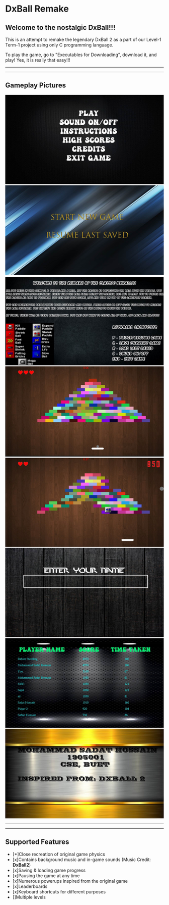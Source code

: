 # DxBall Remake
## Welcome to the nostalgic DxBall!!!


This is an attempt to remake the legendary DxBall 2 as a part of our 
Level-1 Term-1 project using only C programming language. 

To play the game, go to "Executables for Downloading", download it, and play! Yes, it is really that easy!!!

---
---

## Gameplay Pictures

![Start](https://github.com/Sadat-Hossain-01/DxBall-remake/blob/main/Source%20Code/Background%20Photos/JPEG/main-menu.jpg)
![NewGame](https://github.com/Sadat-Hossain-01/DxBall-remake/blob/main/Source%20Code/Background%20Photos/JPEG/new.jpg)
![instructions](https://github.com/Sadat-Hossain-01/DxBall-remake/blob/main/Source%20Code/Background%20Photos/JPEG/instruction.jpg)
![GP1](https://github.com/Sadat-Hossain-01/DxBall-remake/blob/main/Source%20Code/Background%20Photos/JPEG/gameplay1.jpg)
![GP2](https://github.com/Sadat-Hossain-01/DxBall-remake/blob/main/Source%20Code/Background%20Photos/JPEG/gp2.jpg)
![Name](https://github.com/Sadat-Hossain-01/DxBall-remake/blob/main/Source%20Code/Background%20Photos/JPEG/name.jpg)
![HS](https://github.com/Sadat-Hossain-01/DxBall-remake/blob/main/Source%20Code/Background%20Photos/JPEG/hs.jpg)
![Credits](https://github.com/Sadat-Hossain-01/DxBall-remake/blob/main/Source%20Code/Background%20Photos/JPEG/game_credits.jpg)

---
---

## Supported Features
* [*]Close recreation of original game physics
* [x]Contains background music and in-game sounds (Music Credit: **DxBall2**)
* [x]Saving & loading game progress
* [x]Pausing the game at any time
* [x]Numerous powerups inspired from the original game
* [x]Leaderboards
* [x]Keyboard shortcuts for different purposes
* []Multiple levels